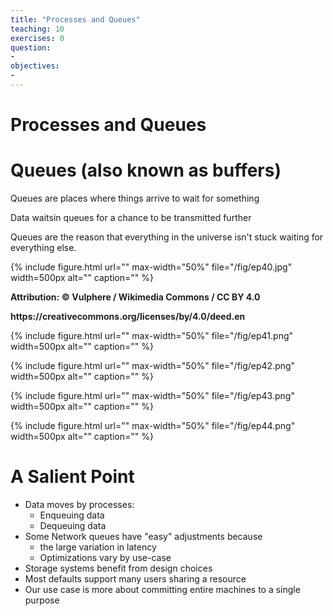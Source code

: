 ```yaml
---
title: "Processes and Queues"
teaching: 10
exercises: 0
question:
-
objectives:
-
---
```


# Processes and Queues

# Queues (also known as buffers)

Queues are places where things arrive to wait for something

Data waitsin queues for a chance to be transmitted further

Queues are the reason that everything in the universe isn't stuck waiting for everything else\.

{% include figure.html url="" max-width="50%"
   file="/fig/ep40.jpg" width=500px alt="" caption="" %}

<span style="color:#202122"> __Attribution:__ </span>  <span style="color:#202122"> __© Vulphere / Wikimedia Commons / CC BY 4\.0__ </span>

<span style="color:#202122"> __https://creativecommons\.org/licenses/by/4\.0/deed\.en__ </span>

{% include figure.html url="" max-width="50%"
   file="/fig/ep41.png" width=500px alt="" caption="" %}

{% include figure.html url="" max-width="50%"
   file="/fig/ep42.png" width=500px alt="" caption="" %}

{% include figure.html url="" max-width="50%"
   file="/fig/ep43.png" width=500px alt="" caption="" %}

{% include figure.html url="" max-width="50%"
   file="/fig/ep44.png" width=500px alt="" caption="" %}

# A Salient Point

* Data moves by processes:
  * Enqueuing data
  * Dequeuing data
* Some Network queues have "easy" adjustments because
  * the large variation in latency
  * Optimizations vary by use\-case
* Storage systems benefit from design choices
* Most defaults support many users sharing a resource
* Our use case is more about committing entire machines to a single purpose
